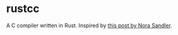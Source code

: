 # rustcc
A C compiler written in Rust.  Inspired by [this post by Nora Sandler](https://norasandler.com/2017/11/29/Write-a-Compiler.html).
